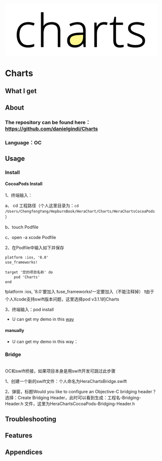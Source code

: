 ![](https://github.com/Yangchengfeng/HepburnBook/blob/master/HeraChart/Charts/topic.png)

# Charts

## What I get


## About

### The repository can be found here：https://github.com/danielgindi/Charts

### Language：OC


## Usage

### Install

#### CocoaPods Install

1、终端输入：

a、 cd 工程路径（个人这里目录为：`cd /Users/ChengfengYang/HepburnBook/HeraChart/Charts/HeraChartsCocoaPods`）

b、touch Podfile

c、open -a xcode Podfile​

2、在Podfile​中输入如下并保存

```
platform :ios, '8.0'
use_frameworks!

target '您的项目名称' do
    pod 'Charts'
end

```
❗️platform :ios, '8.0'要加入
❗️use_frameworks!一定要加入（不能注释掉）
❗️由于个人Xcode支持swift版本问题，这里选择pod v3.1.1的Charts

3、终端输入：pod install

- U can get my demo in this [way](https://github.com/Yangchengfeng/HepburnBook/tree/master/HeraChart/Charts/HeraChartsCocoaPods)

#### manually

- U can get my demo in this way：


### Bridge

<br>OC和swift桥接，如果项目本身是用swift开发可跳过此步骤

1、创建一个新的swift文件：个人命名为HeraChartsBridge.swift

2、弹窗，标题Would you like to configure an Objective-C bridging header？选择：Create Bridging Header，此时可以看到生成：工程名-Bridging-Header.h 文件，这里为HeraChartsCocoaPods-Bridging-Header.h

## Troubleshooting


## Features


## Appendices
